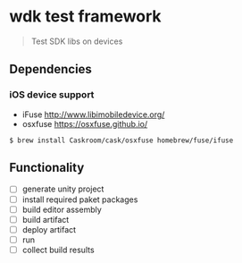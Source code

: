 # wdk test framework

> Test SDK libs on devices

## Dependencies
### iOS device support
* iFuse http://www.libimobiledevice.org/
* osxfuse https://osxfuse.github.io/

`$ brew install Caskroom/cask/osxfuse homebrew/fuse/ifuse`

## Functionality

* [  ] generate unity project
* [  ] install required paket packages
* [  ] build editor assembly
* [  ] build artifact
* [  ] deploy artifact
* [  ] run
* [  ] collect build results

